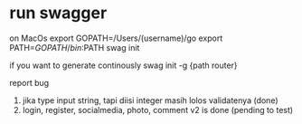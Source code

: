 # run swagger
on MacOs
export GOPATH=/Users/(username)/go
export PATH=$GOPATH/bin:$PATH
swag init 

if you want to generate continously 
swag init -g {path router}

report bug
1. jika type input string, tapi diisi integer masih lolos validatenya (done)
2. login, register, socialmedia, photo, comment v2 is done (pending to test)